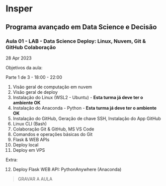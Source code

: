 # Insper

## Programa avançado em Data Science e Decisão

### Aula 01 - LAB - Data Science Deploy: Linux, Nuvem, Git & GitHub Colaboração

28 Apr 2023

Objetivos da aula:

Parte 1 de 3 - 18:00 - 22:00

1. Visão geral de computação em nuvem
2. Visão geral de deploy
3. Instalação do Linux (WSL2 - Ubuntu) - **Esta turma já deve ter o ambiente OK**
4. Instalação do Anaconda - Python - **Esta turma já deve ter o ambiente OK**
5. Instalação do GitHub, Geração de chave SSH, Instalação do App GitHub
6. Linux CLI (Bash)
7. Colaboração Git & GitHub, MS VS Code
8. Comandos e operações básicas do Git
9. Flask & WEB APIs
10. Deploy local
11. Deploy em VPS

Extra:

12. Deploy Flask WEB API: PythonAnywhere (Anaconda)
     
> GRAVAR A AULA
